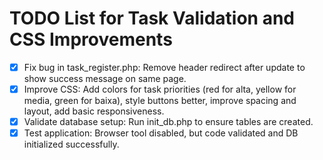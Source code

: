 # TODO List for Task Validation and CSS Improvements

- [x] Fix bug in task_register.php: Remove header redirect after update to show success message on same page.
- [x] Improve CSS: Add colors for task priorities (red for alta, yellow for media, green for baixa), style buttons better, improve spacing and layout, add basic responsiveness.
- [x] Validate database setup: Run init_db.php to ensure tables are created.
- [x] Test application: Browser tool disabled, but code validated and DB initialized successfully.
